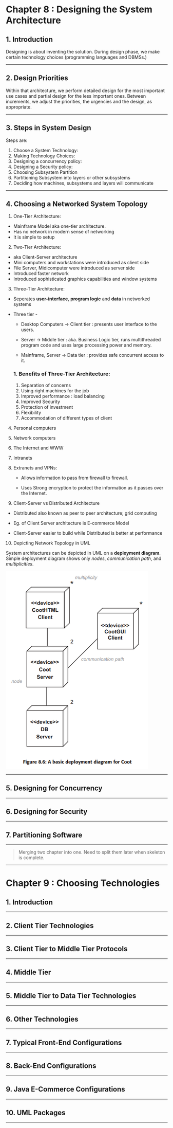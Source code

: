 # Chapter 8 : Designing the System Architecture

## 1. Introduction

Designing is about inventing the solution.
During design phase, we make certain technology choices (programming languages and DBMSs.)

---

## 2. Design Priorities

Within that architecture, we perform detailed design for the most
important use cases and partial design for the less important ones. Between increments, we
adjust the priorities, the urgencies and the design, as appropriate.

---

## 3. Steps in System Design

Steps are:
1. Choose a System Technology:
2. Making Technology Choices:
3. Designing a concurrency policy:
4. Designing a Security policy:
5. Choosing Subsystem Partition
6. Partitioning Subsystem into layers or other subsystems
7. Deciding how machines, subsystems and layers will communicate

---

## 4. Choosing a Networked System Topology

1. One-Tier Architecture:
  - Mainframe Model aka one-tier architecture.
  - Has no network in modern sense of networking
  - It is simple to setup


2. Two-Tier Architecture:
  - aka Client-Server architecture
  - Mini computers and workstations were introduced as client side
  - File Server, Midicomputer were introduced as server side
  - Introduced faster network
  - Introduced sophisticated graphics capabilities and window systems


3. Three-Tier Architecture:
  - Seperates **user-interface**, **program logic** and **data** in networked systems
  - Three tier -
    - Desktop Computers -> Client tier : presents user interface to the users.

    - Server -> Middle tier : aka. Business Logic tier, runs multithreaded program code and uses large processing power and memory.

    - Mainframe, Server -> Data tier : provides safe concurrent access to it.

    ### 1. Benefits of Three-Tier Architecture:

    1. Separation of concerns
    2. Using right machines for the job
    3. Improved performance : load balancing
    4. Improved Security
    5. Protection of investment
    6. Flexibility
    7. Accommodation of different types of client


4. Personal computers

5. Network computers

6. The Internet and WWW

7. Intranets

8. Extranets and VPNs:

    - Allows information to pass from firewall to firewall.

    - Uses Strong encryption to protect the information as it passes over the Internet.


9. Client-Server vs Distributed Architecture

  - Distributed also known as peer to peer architecture; grid computing

  - Eg. of Client Server architecture is E-commerce Model

  - Client-Server easier to build while Distributed is better at performance

10. Depicting Network Topology in UML

  System architectures can be depicted in UML on a **deployment diagram**.
  Simple deployment diagram shows only *nodes*, *communication path*, and *multiplicities*.


  ![UML deployment Diagram](resources/deploymentUML.png)

  


---

## 5. Designing for Concurrency


---
## 6.  Designing for Security
---
## 7. Partitioning Software
---

> Merging two chapter into one. Need to split them later when skeleton is complete.

---

# Chapter 9 : Choosing Technologies

## 1. Introduction
---
## 2. Client Tier Technologies
---
## 3. Client Tier to Middle Tier Protocols
---
## 4. Middle Tier
---
## 5. Middle Tier to Data Tier Technologies
---
## 6. Other Technologies
---
## 7. Typical Front-End Configurations  
---
## 8. Back-End Configurations
---
## 9. Java E-Commerce Configurations
---
## 10. UML Packages
---
